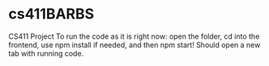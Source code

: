 # cs411BARBS
CS411 Project
To run the code as it is right now:
open the folder, cd into the frontend, use npm install if needed, and then npm start! Should open a new tab with running code.
